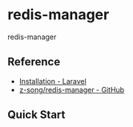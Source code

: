 # redis-manager

redis-manager

## Reference

* [Installation - Laravel ](https://laravel.com/docs/6.x)
* [z-song/redis-manager - GitHub](https://github.com/z-song/redis-manager)

## Quick Start

```bash
```
